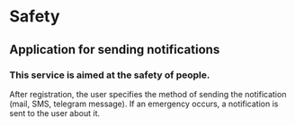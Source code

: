# Safety
## Application for sending notifications
### This service is aimed at the safety of people.
After registration, the user specifies the method of sending the notification (mail, SMS, telegram message).
If an emergency occurs, a notification is sent to the user about it.

